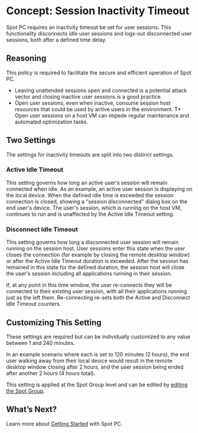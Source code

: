 # Concept: Session Inactivity Timeout
Spot PC requires an inactivity timeout be set for user sessions. This functionality disconnects idle user sessions and logs-out disconnected user sessions, both after a defined time delay.

## Reasoning
This policy is required to facilitate the secure and efficient operation of Spot PC.

* Leaving unattended sessions open and connected is a potential attack vector and closing inactive user sessions is a good practice.
* Open user sessions, even when inactive, consume session host resources that could be used by active users in the environment.
T* Open user sessions on a host VM can impede regular maintenance and automated optimization tasks.

## Two Settings
The settings for inactivity timeouts are split into two distinct settings.

### Active Idle Timeout
This setting governs how long an active user's session will remain connected when idle. As an example, an active user session is displaying on the local device. When the defined idle time is exceeded the session connection is closed, showing a "session disconnected" dialog box on the end user's device. The user's session, which is running on the host VM, continues to run and is unaffected by the Active Idle Timeout setting.

### Disconnect Idle Timeout
This setting governs how long a disconnected user session will remain running on the session host. User sessions enter this state when the user closes the connection (for example by closing the remote desktop window) or after the Active Idle Timeout duration is exceeded. After the session has remained in this state for the defined duration, the session host will close the user's session including all applications running in their session.

If, at any point in this time window, the user re-connects they will be connected to their existing user session, with all their applications running just as the left them. Re-connecting re-sets both the Active and Disconnect Idle Timeout counters.

## Customizing This Setting
These settings are required but can be individually customized to any value between 1 and 240 minutes.

In an example scenario where each is set to 120 minutes (2 hours), the end user walking away from their local device would result in the remote desktop window closing after 2 hours, and the user session being ended after another 2 hours (4 hours total).

This setting is applied at the Spot Group level and can be edited by [editing the Spot Group](spot-pc/tutorials/edit-spot-group).

## What’s Next?

Learn more about [Getting Started](spot-pc/getting-started/) with Spot PC.
